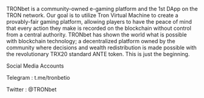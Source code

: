 TRONbet is a community-owned e-gaming platform and the 1st DApp on the TRON network.  Our goal is to utilize Tron Virtual Machine to create a provably-fair gaming platform, allowing players to have the peace of mind that every action they make is recorded on the blockchain without control from a central authority.  TRONbet has shown the world what is possible with blockchain technology; a decentralized platform owned by the community where decisions and wealth redistribution is made possible with the revolutionary TRX20 standard ANTE token.  This is just the beginning.

Social Media Accounts

Telegram : t.me/tronbetio

Twitter : @TRONbet
